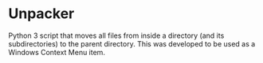 # Unpacker
Python 3 script that moves all files from inside a directory (and its subdirectories) to the parent directory. 
This was developed to be used as a Windows Context Menu item.
